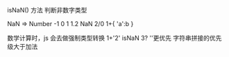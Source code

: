 isNaN() 方法 判断非数字类型

NaN => Number -1 0 1 1.2  NaN 2/0  1+{ 'a':b }

  数学计算时，js 会去做强制类型转换
  1+'2' isNaN   3?
    ''更优先  字符串拼接的优先级大于加法  